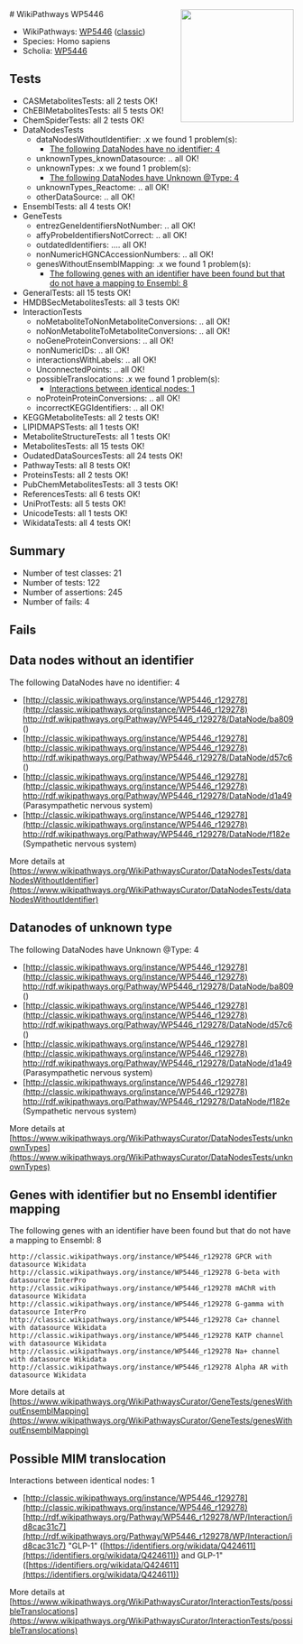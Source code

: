 <img style="float: right; width: 200px" src="https://upload.wikimedia.org/wikipedia/commons/thumb/8/83/Wplogo_with_text_500.png/640px-Wplogo_with_text_500.png" />
# WikiPathways WP5446

* WikiPathways: [WP5446](https://wikipathways.org/pathways/WP5446) ([classic](https://classic.wikipathways.org/instance/WP5446))
* Species: Homo sapiens
* Scholia: [WP5446](https://scholia.toolforge.org/wikipathways/WP5446)
## Tests
* CASMetabolitesTests: all 2 tests OK!
* ChEBIMetabolitesTests: all 5 tests OK!
* ChemSpiderTests: all 2 tests OK!
* DataNodesTests
    * dataNodesWithoutIdentifier: .x we found 1 problem(s):
        * [The following DataNodes have no identifier: 4](#d2d32fa3)
    * unknownTypes_knownDatasource: .. all OK!
    * unknownTypes: .x we found 1 problem(s):
        * [The following DataNodes have Unknown @Type: 4](#839973e2)
    * unknownTypes_Reactome: .. all OK!
    * otherDataSource: .. all OK!
* EnsemblTests: all 4 tests OK!
* GeneTests
    * entrezGeneIdentifiersNotNumber: .. all OK!
    * affyProbeIdentifiersNotCorrect: .. all OK!
    * outdatedIdentifiers: .... all OK!
    * nonNumericHGNCAccessionNumbers: .. all OK!
    * genesWithoutEnsemblMapping: .x we found 1 problem(s):
        * [The following genes with an identifier have been found but that do not have a mapping to Ensembl: 8](#40286d8a)
* GeneralTests: all 15 tests OK!
* HMDBSecMetabolitesTests: all 3 tests OK!
* InteractionTests
    * noMetaboliteToNonMetaboliteConversions: .. all OK!
    * noNonMetaboliteToMetaboliteConversions: .. all OK!
    * noGeneProteinConversions: .. all OK!
    * nonNumericIDs: .. all OK!
    * interactionsWithLabels: .. all OK!
    * UnconnectedPoints: .. all OK!
    * possibleTranslocations: .x we found 1 problem(s):
        * [Interactions between identical nodes: 1](#1c118206)
    * noProteinProteinConversions: .. all OK!
    * incorrectKEGGIdentifiers: .. all OK!
* KEGGMetaboliteTests: all 2 tests OK!
* LIPIDMAPSTests: all 1 tests OK!
* MetaboliteStructureTests: all 1 tests OK!
* MetabolitesTests: all 15 tests OK!
* OudatedDataSourcesTests: all 24 tests OK!
* PathwayTests: all 8 tests OK!
* ProteinsTests: all 2 tests OK!
* PubChemMetabolitesTests: all 3 tests OK!
* ReferencesTests: all 6 tests OK!
* UniProtTests: all 5 tests OK!
* UnicodeTests: all 1 tests OK!
* WikidataTests: all 4 tests OK!


## Summary

* Number of test classes: 21
* Number of tests: 122
* Number of assertions: 245
* Number of fails: 4

## Fails

<a name="d2d32fa3" />

## Data nodes without an identifier

The following DataNodes have no identifier: 4

* [http://classic.wikipathways.org/instance/WP5446_r129278](http://classic.wikipathways.org/instance/WP5446_r129278) http://rdf.wikipathways.org/Pathway/WP5446_r129278/DataNode/ba809 ()
* [http://classic.wikipathways.org/instance/WP5446_r129278](http://classic.wikipathways.org/instance/WP5446_r129278) http://rdf.wikipathways.org/Pathway/WP5446_r129278/DataNode/d57c6 ()
* [http://classic.wikipathways.org/instance/WP5446_r129278](http://classic.wikipathways.org/instance/WP5446_r129278) http://rdf.wikipathways.org/Pathway/WP5446_r129278/DataNode/d1a49 (Parasympathetic
nervous 
system)
* [http://classic.wikipathways.org/instance/WP5446_r129278](http://classic.wikipathways.org/instance/WP5446_r129278) http://rdf.wikipathways.org/Pathway/WP5446_r129278/DataNode/f182e (Sympathetic 
nervous 
system)


More details at [https://www.wikipathways.org/WikiPathwaysCurator/DataNodesTests/dataNodesWithoutIdentifier](https://www.wikipathways.org/WikiPathwaysCurator/DataNodesTests/dataNodesWithoutIdentifier)

<a name="839973e2" />

## Datanodes of unknown type

The following DataNodes have Unknown @Type: 4

* [http://classic.wikipathways.org/instance/WP5446_r129278](http://classic.wikipathways.org/instance/WP5446_r129278) http://rdf.wikipathways.org/Pathway/WP5446_r129278/DataNode/ba809 ()
* [http://classic.wikipathways.org/instance/WP5446_r129278](http://classic.wikipathways.org/instance/WP5446_r129278) http://rdf.wikipathways.org/Pathway/WP5446_r129278/DataNode/d57c6 ()
* [http://classic.wikipathways.org/instance/WP5446_r129278](http://classic.wikipathways.org/instance/WP5446_r129278) http://rdf.wikipathways.org/Pathway/WP5446_r129278/DataNode/d1a49 (Parasympathetic
nervous 
system)
* [http://classic.wikipathways.org/instance/WP5446_r129278](http://classic.wikipathways.org/instance/WP5446_r129278) http://rdf.wikipathways.org/Pathway/WP5446_r129278/DataNode/f182e (Sympathetic 
nervous 
system)


More details at [https://www.wikipathways.org/WikiPathwaysCurator/DataNodesTests/unknownTypes](https://www.wikipathways.org/WikiPathwaysCurator/DataNodesTests/unknownTypes)

<a name="40286d8a" />

## Genes with identifier but no Ensembl identifier mapping

The following genes with an identifier have been found but that do not have a mapping to Ensembl: 8
```
http://classic.wikipathways.org/instance/WP5446_r129278 GPCR with datasource Wikidata
http://classic.wikipathways.org/instance/WP5446_r129278 G-beta with datasource InterPro
http://classic.wikipathways.org/instance/WP5446_r129278 mAChR with datasource Wikidata
http://classic.wikipathways.org/instance/WP5446_r129278 G-gamma with datasource InterPro
http://classic.wikipathways.org/instance/WP5446_r129278 Ca+ channel with datasource Wikidata
http://classic.wikipathways.org/instance/WP5446_r129278 KATP channel with datasource Wikidata
http://classic.wikipathways.org/instance/WP5446_r129278 Na+ channel with datasource Wikidata
http://classic.wikipathways.org/instance/WP5446_r129278 Alpha AR with datasource Wikidata
```

More details at [https://www.wikipathways.org/WikiPathwaysCurator/GeneTests/genesWithoutEnsemblMapping](https://www.wikipathways.org/WikiPathwaysCurator/GeneTests/genesWithoutEnsemblMapping)

<a name="1c118206" />

## Possible MIM translocation

Interactions between identical nodes: 1

* [http://classic.wikipathways.org/instance/WP5446_r129278](http://classic.wikipathways.org/instance/WP5446_r129278) [http://rdf.wikipathways.org/Pathway/WP5446_r129278/WP/Interaction/id8cac31c7](http://rdf.wikipathways.org/Pathway/WP5446_r129278/WP/Interaction/id8cac31c7) "GLP-1" ([https://identifiers.org/wikidata/Q424611](https://identifiers.org/wikidata/Q424611)) and 
GLP-1" ([https://identifiers.org/wikidata/Q424611](https://identifiers.org/wikidata/Q424611))


More details at [https://www.wikipathways.org/WikiPathwaysCurator/InteractionTests/possibleTranslocations](https://www.wikipathways.org/WikiPathwaysCurator/InteractionTests/possibleTranslocations)

